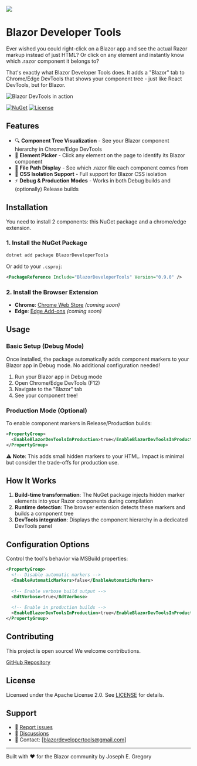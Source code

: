﻿![](https://i.imgur.com/H4eojC5.png)
# Blazor Developer Tools

Ever wished you could right-click on a Blazor app and see the actual Razor markup instead of just HTML? Or click on any element and instantly know which .razor component it belongs to?

That's exactly what Blazor Developer Tools does. It adds a "Blazor" tab to Chrome/Edge DevTools that shows your component tree - just like React DevTools, but for Blazor.

![Blazor DevTools in action](https://i.imgur.com/4bB9GFT.png)

[![NuGet](https://img.shields.io/nuget/v/BlazorDeveloperTools.svg)](https://www.nuget.org/packages/BlazorDeveloperTools/)
[![License](https://img.shields.io/badge/License-Apache%202.0-blue.svg)](LICENSE)

## Features

- 🔍 **Component Tree Visualization** - See your Blazor component hierarchy in Chrome/Edge DevTools
- 🎯 **Element Picker** - Click any element on the page to identify its Blazor component
- 📁 **File Path Display** - See which .razor file each component comes from
- 🎨 **CSS Isolation Support** - Full support for Blazor CSS isolation
- ⚡ **Debug & Production Modes** - Works in both Debug builds and (optionally) Release builds

## Installation

You need to install 2 components: this NuGet package and a chrome/edge extension. 

### 1. Install the NuGet Package

```bash
dotnet add package BlazorDeveloperTools
```

Or add to your `.csproj`:

```xml
<PackageReference Include="BlazorDeveloperTools" Version="0.9.0" />
```

### 2. Install the Browser Extension

- **Chrome**: [Chrome Web Store](#) *(coming soon)*
- **Edge**: [Edge Add-ons](#) *(coming soon)*

## Usage

### Basic Setup (Debug Mode)

Once installed, the package automatically adds component markers to your Blazor app in Debug mode. No additional configuration needed!

1. Run your Blazor app in Debug mode
2. Open Chrome/Edge DevTools (F12)
3. Navigate to the "Blazor" tab
4. See your component tree!

### Production Mode (Optional)

To enable component markers in Release/Production builds:

```xml
<PropertyGroup>
  <EnableBlazorDevToolsInProduction>true</EnableBlazorDevToolsInProduction>
</PropertyGroup>
```

⚠️ **Note**: This adds small hidden markers to your HTML. Impact is minimal but consider the trade-offs for production use.

## How It Works

1. **Build-time transformation**: The NuGet package injects hidden marker elements into your Razor components during compilation
2. **Runtime detection**: The browser extension detects these markers and builds a component tree
3. **DevTools integration**: Displays the component hierarchy in a dedicated DevTools panel

## Configuration Options

Control the tool's behavior via MSBuild properties:

```xml
<PropertyGroup>
  <!-- Disable automatic markers -->
  <EnableAutomaticMarkers>false</EnableAutomaticMarkers>
  
  <!-- Enable verbose build output -->
  <BdtVerbose>true</BdtVerbose>
  
  <!-- Enable in production builds -->
  <EnableBlazorDevToolsInProduction>true</EnableBlazorDevToolsInProduction>
</PropertyGroup>
```

## Contributing

This project is open source! We welcome contributions.

[GitHub Repository](https://github.com/joe-gregory/blazor-devtools/)

## License

Licensed under the Apache License 2.0. See [LICENSE](LICENSE) for details.

## Support

- 🐛 [Report issues](https://github.com/joe-gregory/blazor-devtools/issues)
- 💬 [Discussions](#)
- 📧 Contact: [blazordevelopertools@gmail.com]

---

Built with ❤️ for the Blazor community by Joseph E. Gregory